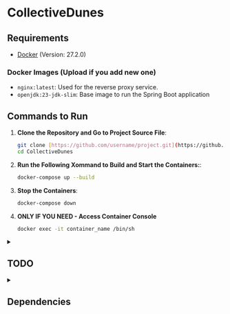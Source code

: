 # CollectiveDunes

## Requirements

- <a href="https://docs.docker.com/get-docker/">Docker</a> (Version: 27.2.0)

### Docker Images (Upload if you add new one)

- `nginx:latest`: Used for the reverse proxy service.
- `openjdk:23-jdk-slim`: Base image to run the Spring Boot application

## Commands to Run 

1. **Clone the Repository and Go to Project Source File**:

   ```bash
   git clone [https://github.com/username/project.git](https://github.com/Gvln-S/CollectiveDunes)
   cd CollectiveDunes
   ```

2. **Run the Following Xommand to Build and Start the Containers:**:

   ```bash
   docker-compose up --build
   ```

3. **Stop the Containers**:

   ```bash
   docker-compose down
   ```

4. **ONLY IF YOU NEED - Access Container Console**

   ```bash
   docker exec -it container_name /bin/sh
   ```

<details>
<summary><h2>TODO</h2></summary>

<pre>
├── src
│   └── main
│       ├── java
│       │   └── com
│       │       └── collectiveDunes
│       │           ├── config              // Configuración del servicio 
│       │           ├── service             // Lógica de negocio (servicios)
│       │           ├── model               // Modelos de datos (entidades)
│       │           ├── repository          // Interfaces para acceso a datos
│       │           ├── dto                 // Objetos de transferencia de datos
│       │           ├── exception           // Clases de excepción personalizadas
│       │           ├── utils               // Utilidades generales
│       │           └── websocket           // Manejo de WebSocket para sincronización
│       ├── resources
│       │   ├── application.properties       // Configuración del servicio
│       │   └── application.yml              // Configuración en formato YAML (opcional)
│       ├── static
│       │   ├── js                           // Archivos JavaScript para la lógica del canvas
│       │   │   └── sandbox.js               // Lógica de partículas de arena
│       │   ├── css                          // Archivos CSS para estilos
│       │   │   └── styles.css               // Estilos para la aplicación
│       │   └── html                         // Archivos HTML
│       │       └── index.html               // Página principal
├── pom.xml                                  // Archivo de configuración de Maven
└── README.md                                // Documentación del proyecto
</pre>
</details>

<details>
<summary><h2>Dependencies</h2></summary>

● **Spring Web**  
   Build web, including RESTful, applications using Spring MVC. Uses Apache Tomcat as the default embedded container.  
   ```xml
   <dependency>
       <groupId>org.springframework.boot</groupId>
       <artifactId>spring-boot-starter-web</artifactId>
   </dependency>
   ```
● **Spring Boot DevTools**  
   Provides fast application restarts, LiveReload, and configurations for enhanced development experience.  
   ```xml
   <dependency>
      <groupId>org.springframework.boot</groupId>
      <artifactId>spring-boot-devtools</artifactId>
      <scope>runtime</scope>
      <optional>true</optional>
   </dependency>
   ```
● **Spring Data JPA**  
   Persist data in SQL stores with Java Persistence API using Spring Data and Hibernate.
   ```xml
   <dependency>
      <groupId>org.springframework.boot</groupId>
      <artifactId>spring-boot-starter-data-jpa</artifactId>
   </dependency>
   ```
● **Thymeleaf**  
   A modern server-side Java template engine for both web and standalone environments. Allows HTML to be correctly displayed in browsers and as static prototypes.
   ```xml
   <dependency>
      <groupId>org.springframework.boot</groupId>
      <artifactId>spring-boot-starter-thymeleaf</artifactId>
   </dependency>
   ```
● **H2 Database**  
   Provides a fast in-memory database that supports JDBC API and R2DBC access, with a small (2MB) footprint. Supports embedded and server modes as well as a browser-based console application.  
   ```xml
   <dependency>
      <groupId>com.h2database</groupId>
      <artifactId>h2</artifactId>
      <scope>runtime</scope>
   </dependency>
   ```
● **WebSocket**  
   Build Servlet-based WebSocket applications with SockJS and STOMP.  
   ```xml
   <dependency>
      <groupId>org.springframework.boot</groupId>
      <artifactId>spring-boot-starter-websocket</artifactId>
   </dependency>
   ```
● **Spring Security**  
   Highly customizable authentication and access-control framework for Spring applications.  
   ```xml
   <dependency>
      <groupId>org.springframework.boot</groupId>
      <artifactId>spring-boot-starter-security</artifactId>
   </dependency>
   ```
● **GraphQL DGS Code Generation**  
   Generate data types and type-safe APIs for querying GraphQL APIs by parsing schema files. 
   ```xml
   <dependency>
      <groupId>com.netflix.graphql.dgs</groupId>
      <artifactId>dgs-codegen</artifactId>
      <version>X.X.X</version>
   </dependency>

   ```
● **Lombok**  
   Java annotation library which helps to reduce boilerplate code.  
   ```xml
   <dependency>
      <groupId>org.projectlombok</groupId>
      <artifactId>lombok</artifactId>
      <optional>true</optional>
   </dependency>
   ```
● **Spring Reactive Web**  
   Build reactive web applications with Spring WebFlux and Netty.  
   ```xml
   <dependency>
      <groupId>org.springframework.boot</groupId>
      <artifactId>spring-boot-starter-webflux</artifactId>
   </dependency>
   ```
● **Spring Boot Actuator**  
   Supports built-in (or custom) endpoints that let you monitor and manage your application - such as application health, metrics, sessions, etc
   ```xml
   <dependency>
      <groupId>org.springframework.boot</groupId>
      <artifactId>spring-boot-starter-actuator</artifactId>
   </dependency>
   ```
</details>
